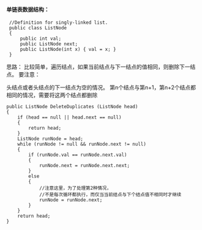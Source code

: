 #### 单链表数据结构：
```
 //Definition for singly-linked list.
 public class ListNode 
 {
     public int val;
     public ListNode next;
     public ListNode(int x) { val = x; }
 }
```


思路： 
比较简单，遍历结点，如果当前结点与下一结点的值相同，则删除下一结点。 
要注意：

头结点或者头结点的下一结点为空的情况。
第n个结点与第n+1，第n+2个结点都相同的情况，需要将这两个结点都删除

```
public ListNode DeleteDuplicates (ListNode head) 
{
    if (head == null || head.next == null) 
    {
        return head;
    }
    ListNode runNode = head;
    while (runNode != null && runNode.next != null) 
    {
        if (runNode.val == runNode.next.val) 
        {
            runNode.next = runNode.next.next;
        } 
        else 
        {
            //注意这里，为了处理第2种情况，
            //不是每次循环都执行，而仅当当前结点与下个结点值不相同时才继续
            runNode = runNode.next;
        }
    }
    return head;
}
```
